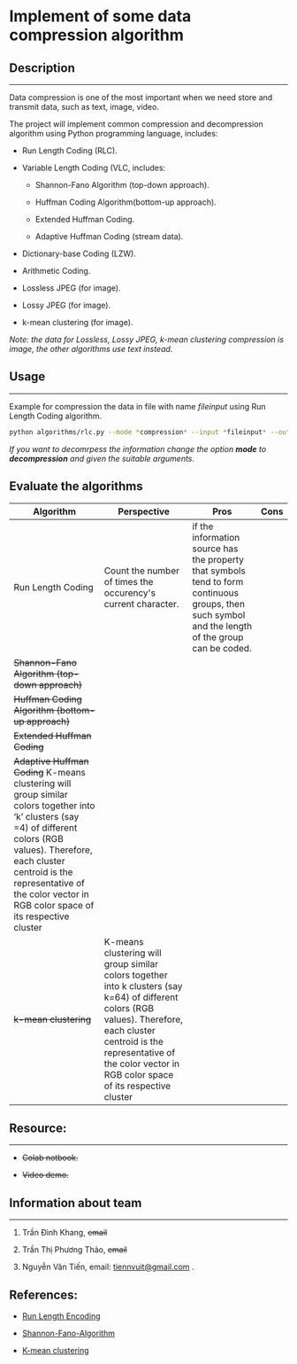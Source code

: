# Implement of some data compression algorithm

## Description
----

Data compression is one of the most important when we need store and transmit data, such as text, image, video.

The project will implement common compression and decompression algorithm using Python programming language, includes:

- Run Length Coding (RLC).

- Variable Length Coding (VLC, includes:

	+ Shannon-Fano Algorithm (top-down approach).

	+ Huffman Coding Algorithm(bottom-up approach).

	+ Extended Huffman Coding.

	+ Adaptive Huffman Coding (stream data).

- Dictionary-base Coding (LZW).

- Arithmetic Coding.

- Lossless JPEG (for image).

- Lossy JPEG (for image).

- k-mean clustering (for image).


*Note: the data for Lossless, Lossy JPEG, k-mean clustering compression is image, the other algorithms use text instead.*

## Usage
----

Example for compression the data in file with name *fileinput* using Run Length Coding algorithm.

```bash
python algorithms/rlc.py --mode *compression* --input *fileinput* --output *fileoutput*
```

*If you want to decomrpess the information change the option **mode** to **decompression** and given the suitable arguments*.

## Evaluate the algorithms

| Algorithm                                     	| Perspective 	| Pros 	| Cons 	|
|-----------------------------------------------	|-------------	|------	|------	|
| Run Length Coding                             	| Count the number of times the occurency's current character.            	| if the information source has the property that symbols tend to form continuous groups, then such symbol and the length of the group can be coded.     	|      	|
| <strike>Shannon-Fano Algorithm (top-down approach)</strike>    	|             	|      	|      	|
| <strike>Huffman Coding Algorithm (bottom-up approach)</strike> 	|             	|      	|      	|
| <strike>Extended Huffman Coding</strike>                       	|             	|      	|      	|
| <strike>Adaptive Huffman Coding</strike>      K-means clustering will group similar colors together into ‘k’ clusters (say =4) of different colors (RGB values). Therefore, each cluster centroid is the representative of the color vector in RGB color space of its respective cluster	|             	|      	|      	|
| <strike>k-mean clustering</strike>                             	| K-means clustering will group similar colors together into k clusters (say k=64) of different colors (RGB values). Therefore, each cluster centroid is the representative of the color vector in RGB color space of its respective cluster            	|      	|      	|


## Resource:
----

- <strike>Colab notbook.</strike>

- <strike>Video demo.</strike>

## Information about team
----
1. Trần Đình Khang, <strike>email</strike>

2. Trần Thị Phương Thảo, <strike>email</strike>

3. Nguyễn Văn Tiến, email: tiennvuit@gmail.com .


## References:

- [Run Length Encoding](https://www.geeksforgeeks.org/run-length-encoding/)

- [Shannon-Fano-Algorithm](https://github.com/Mohammed-Ashour/Shannon-Fano-Algorithm)




- [K-mean clustering](https://www.geeksforgeeks.org/image-compression-using-k-means-clustering/)
